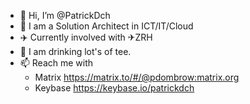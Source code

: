 - 👋 Hi, I’m @PatrickDch
- 👀 I am a Solution Architect in ICT/IT/Cloud
- ✈️ Currently involved with ✈ZRH
- 🌱 I am drinking lot's of tee. 
- 📫 Reach me with 
  - Matrix https://matrix.to/#/@pdombrow:matrix.org
  - Keybase https://keybase.io/patrickdch

<!---
Ich gönne mir! 💐
--->

